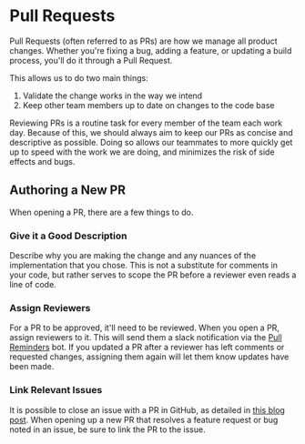 # Pull Requests

Pull Requests (often referred to as PRs) are how we manage all product changes. Whether you're fixing a bug, adding a feature, or updating a build process, you'll do it through a Pull Request.

This allows us to do two main things:
1. Validate the change works in the way we intend
2. Keep other team members up to date on changes to the code base

Reviewing PRs is a routine task for every member of the team each work day. Because of this, we should always aim to keep our PRs as concise and descriptive as possible. Doing so allows our teammates to more quickly get up to speed with the work we are doing, and minimizes the risk of side effects and bugs.

## Authoring a New PR
When opening a PR, there are a few things to do. 

### Give it a Good Description
Describe why you are making the change and any nuances of the implementation that you chose. This is not a substitute for comments in your code, but rather serves to scope the PR before a reviewer even reads a line of code.

### Assign Reviewers
For a PR to be approved, it'll need to be reviewed. When you open a PR, assign reviewers to it. This will send them a slack notification via the [Pull Reminders](https://pullreminders.com/) bot. If you updated a PR after a reviewer has left comments or requested changes, assigning them again will let them know updates have been made.

### Link Relevant Issues
It is possible to close an issue with a PR in GitHub, as detailed in [this blog post](https://blog.github.com/2013-05-14-closing-issues-via-pull-requests/). When opening up a new PR that resolves a feature request or bug noted in an issue, be sure to link the PR to the issue.